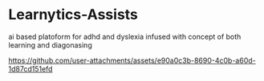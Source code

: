 # Learnytics-Assists
ai based platoform for adhd and dyslexia infused with concept of both learning and diagonasing


https://github.com/user-attachments/assets/e90a0c3b-8690-4c0b-a60d-1d87cd151efd


